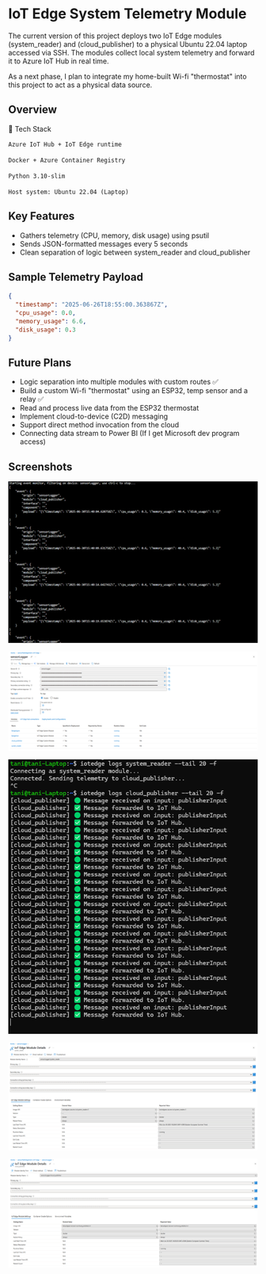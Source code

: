 # IoT Edge System Telemetry Module

The current version of this project deploys two IoT Edge modules (system_reader) and (cloud_publisher) to a physical Ubuntu 22.04 laptop accessed via SSH. The modules collect local system telemetry and forward it to Azure IoT Hub in real time.

 As a next phase, I plan to integrate my home-built Wi-fi "thermostat" into this project to act as a physical data source.

##  Overview
🔧 Tech Stack

    Azure IoT Hub + IoT Edge runtime

    Docker + Azure Container Registry

    Python 3.10-slim

    Host system: Ubuntu 22.04 (Laptop)

##  Key Features

- Gathers telemetry (CPU, memory, disk usage) using psutil
- Sends JSON-formatted messages every 5 seconds
- Clean separation of logic between system_reader and cloud_publisher

##  Sample Telemetry Payload
```json
{
  "timestamp": "2025-06-26T18:55:00.363867Z",
  "cpu_usage": 0.0,
  "memory_usage": 6.6,
  "disk_usage": 0.3
}
```
## Future Plans

- Logic separation into multiple modules with custom routes ✅
- Build a custom Wi-fi "thermostat" using an ESP32, temp sensor and a relay ✅
- Read and process live data from the ESP32 thermostat
- Implement cloud-to-device (C2D) messaging
- Support direct method invocation from the cloud
- Connecting data stream to Power BI (If I get Microsoft dev program access)





## Screenshots
![Event Stream](/screenshots/azure-cli-stream.png)

![Device Status](/screenshots/sensorLogger-device.png)

![Module Logs](/screenshots/reader-and-publisher-logs.png)

![system_reader](/screenshots/system_reader.png)

![cloud_publisher](/screenshots/cloud_publisher.png)
